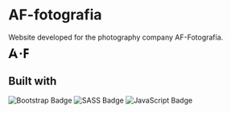 # AF-fotografia
Website developed for the photography company AF-Fotografía.

<img src="https://github.com/RichieSjt/AF-fotografia/blob/main/img/logo-dark.png" alt="" width="40">

<!--
## Live at
[link](https://example.com/)
-->

## Built with
![Bootstrap Badge](https://img.shields.io/badge/bootstrap%20-%23563D7C.svg?&style=flat-square&logo=bootstrap&logoColor=white)
![SASS Badge](https://img.shields.io/badge/SASS%20-hotpink.svg?&style=flat-square&logo=SASS&logoColor=white)
![JavaScript Badge](https://img.shields.io/badge/javascript%20-%23323330.svg?&style=flat-square&logo=javascript&logoColor=%23F7DF1E)
